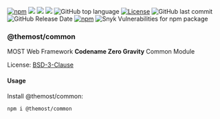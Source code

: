[![npm](https://img.shields.io/npm/v/@themost%2Fcommon.svg)](https://www.npmjs.com/package/@themost%2Fcommon)
![](https://img.shields.io/david/themost-framework/themost-common) ![](https://img.shields.io/david/peer/themost-framework/themost-common)
![](https://img.shields.io/david/dev/themost-framework/themost-common)
![GitHub top language](https://img.shields.io/github/languages/top/themost-framework/themost-common)
[![License](https://img.shields.io/npm/l/@themost/common)](https://github.com/themost-framework/themost-common/blob/master/LICENSE)
![GitHub last commit](https://img.shields.io/github/last-commit/themost-framework/themost-common)
![GitHub Release Date](https://img.shields.io/github/release-date/themost-framework/themost-common)
[![npm](https://img.shields.io/npm/dw/@themost/common)](https://www.npmjs.com/package/@themost%2Fcommon)
![Snyk Vulnerabilities for npm package](https://img.shields.io/snyk/vulnerabilities/npm/@themost/common)
### @themost/common
MOST Web Framework **Codename Zero Gravity** Common Module

License: [BSD-3-Clause](https://github.com/kbarbounakis/themost/blob/master/LICENSE)

#### Usage

Install @themost/common:

    npm i @themost/common



